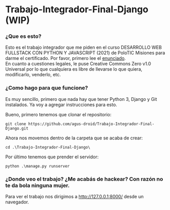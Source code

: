 # Trabajo-Integrador-Final-Django (WIP)

<h3>¿Que es esto?</h3> 

Esto es el trabajo integrador que me piden en el curso DESARROLLO WEB FULLSTACK CON PYTHON Y JAVASCRIPT (2021) de PoloTIC Misiones para darme el certificado.
Por favor, primero lee el [enunciado](https://github.com/agus-droid/Trabajo-Integrador-Final-Django/blob/main/Enunciado.pdf).<br>
En cuanto a cuestiones legales, le puse Creative Commons Zero v1.0 Universal por lo que cualquiera es libre de llevarse lo que quiera, modificarlo, venderlo, etc.

<h3>¿Como hago para que funcione?</h3>

Es muy sencillo, primero que nada hay que tener Python 3, Django y Git instalados. 
Ya voy a agregar instrucciones para esto.<br>

Bueno, primero tenemos que clonar el repositorio:

    git clone https://github.com/agus-droid/Trabajo-Integrador-Final-Django.git

Ahora nos movemos dentro de la carpeta que se acaba de crear:

    cd .\Trabajo-Integrador-Final-Django\

Por último tenemos que prender el servidor:

    python .\manage.py runserver
    
<h3>¿Donde veo el trabajo? ¿Me acabás de hackear? Con razón no te da bola ninguna mujer.</h3>

Para ver el trabajo nos dirigimos a http://127.0.0.1:8000/ desde un navegador.
